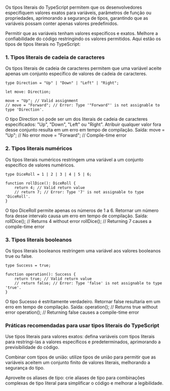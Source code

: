 Os tipos literais do TypeScript permitem que os desenvolvedores especifiquem valores exatos para variáveis, parâmetros de função ou propriedades, aprimorando a segurança de tipos, garantindo que as variáveis possam conter apenas valores predefinidos.

Permitir que as variáveis tenham valores específicos e exatos.
Melhore a confiabilidade do código restringindo os valores permitidos.
Aqui estão os tipos de tipos literais no TypeScript:

### 1. Tipos literais de cadeia de caracteres
Os tipos literais de cadeia de caracteres permitem que uma variável aceite apenas um conjunto específico de valores de cadeia de caracteres.

```
type Direction = "Up" | "Down" | "Left" | "Right";

let move: Direction;

move = "Up"; // Valid assignment
// move = "Forward"; // Error: Type '"Forward"' is not assignable to type 'Direction'.
```

O tipo Direction só pode ser um dos literais de cadeia de caracteres especificados: "Up", "Down", "Left" ou "Right".
Atribuir qualquer valor fora desse conjunto resulta em um erro em tempo de compilação.
Saída:
move = "Up"; // No error
move = "Forward"; // Compile-time error

### 2. Tipos literais numéricos
Os tipos literais numéricos restringem uma variável a um conjunto específico de valores numéricos.

```
type DiceRoll = 1 | 2 | 3 | 4 | 5 | 6;

function rollDice(): DiceRoll {
    return 4; // Valid return value
    // return 7; // Error: Type '7' is not assignable to type 'DiceRoll'.
}
```

O tipo DiceRoll permite apenas os números de 1 a 6.
Retornar um número fora desse intervalo causa um erro em tempo de compilação.
Saída:
rollDice(); // Returns 4 without error
rollDice(); // Returning 7 causes a compile-time error

### 3. Tipos literais booleanos
Os tipos literais booleanos restringem uma variável aos valores booleanos true ou false.
```
type Success = true;

function operation(): Success {
    return true; // Valid return value
    // return false; // Error: Type 'false' is not assignable to type 'true'.
}
```

O tipo Sucesso é estritamente verdadeiro.
Retornar false resultaria em um erro em tempo de compilação.
Saída:
operation(); // Returns true without error
operation(); // Returning false causes a compile-time error

### Práticas recomendadas para usar tipos literais do TypeScript

Use tipos literais para valores exatos: defina variáveis com tipos literais para restringi-las a valores específicos e predeterminados, aprimorando a previsibilidade do código.

Combinar com tipos de união: utilize tipos de união para permitir que as variáveis aceitem um conjunto finito de valores literais, melhorando a segurança do tipo.

Aproveite os aliases de tipo: crie aliases de tipo para combinações complexas de tipo literal para simplificar o código e melhorar a legibilidade.

